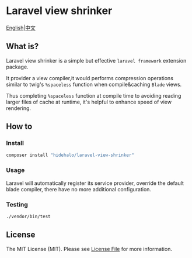 # Laravel view shrinker

[English](README.md)|[中文](README-zh.md)

## What is?

Laravel view shrinker is a simple but effective `laravel framework`  extension package.

It provider a view compiler,it would performs compression operations similar to twig's `%spaceless` function when compile&caching `Blade` views.

Thus completing `%spaceless` function at compile time to avoiding reading larger files of cache at runtime, it's helpful to enhance speed  of view rendering.

## How to

### Install

```bash
composer install "hidehalo/laravel-view-shrinker"
```

### Usage

Laravel will automatically register its service provider, override the default blade compiler, there have no more additional configuration.

### Testing

```bash
./vendor/bin/test
```

## License

The MIT License (MIT). Please see [License File](LICENSE) for more information.
